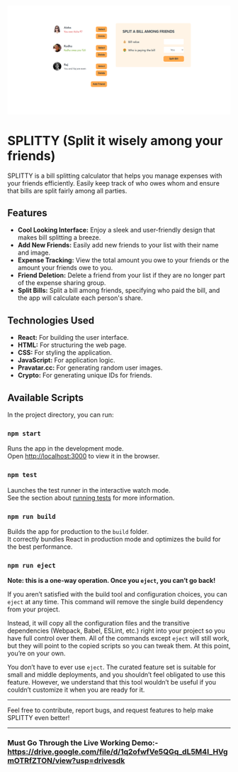 ![jsr2](https://github.com/raj18verma/Splitty/blob/master/Screenshot%202024-07-14%20163700.png)

# SPLITTY (Split it wisely among your friends)

SPLITTY is a bill splitting calculator that helps you manage expenses with your friends efficiently. Easily keep track of who owes whom and ensure that bills are split fairly among all parties.

## Features

- **Cool Looking Interface:** Enjoy a sleek and user-friendly design that makes bill splitting a breeze.
- **Add New Friends:** Easily add new friends to your list with their name and image.
- **Expense Tracking:** View the total amount you owe to your friends or the amount your friends owe to you.
- **Friend Deletion:** Delete a friend from your list if they are no longer part of the expense sharing group.
- **Split Bills:** Split a bill among friends, specifying who paid the bill, and the app will calculate each person's share.

## Technologies Used

- **React:** For building the user interface.
- **HTML:** For structuring the web page.
- **CSS:** For styling the application.
- **JavaScript:** For application logic.
- **Pravatar.cc:** For generating random user images.
- **Crypto:** For generating unique IDs for friends.

## Available Scripts

In the project directory, you can run:

### `npm start`

Runs the app in the development mode.\
Open [http://localhost:3000](http://localhost:3000) to view it in the browser.

### `npm test`

Launches the test runner in the interactive watch mode.\
See the section about [running tests](https://facebook.github.io/create-react-app/docs/running-tests) for more information.

### `npm run build`

Builds the app for production to the `build` folder.\
It correctly bundles React in production mode and optimizes the build for the best performance.

### `npm run eject`

**Note: this is a one-way operation. Once you `eject`, you can’t go back!**

If you aren’t satisfied with the build tool and configuration choices, you can `eject` at any time. This command will remove the single build dependency from your project.

Instead, it will copy all the configuration files and the transitive dependencies (Webpack, Babel, ESLint, etc.) right into your project so you have full control over them. All of the commands except `eject` will still work, but they will point to the copied scripts so you can tweak them. At this point, you’re on your own.

You don’t have to ever use `eject`. The curated feature set is suitable for small and middle deployments, and you shouldn’t feel obligated to use this feature. However, we understand that this tool wouldn’t be useful if you couldn’t customize it when you are ready for it.

---

Feel free to contribute, report bugs, and request features to help make SPLITTY even better!

---
### Must Go Through the Live Working Demo:- https://drive.google.com/file/d/1q2ofwfVe5QGq_dL5M4I_HVgmOTRfZTON/view?usp=drivesdk
